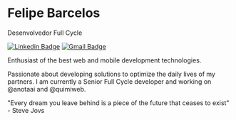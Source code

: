 # Felipe Barcelos

Desenvolvedor Full Cycle

[![Linkedin Badge](https://img.shields.io/badge/-felipebarcelospro-6633cc?style=flat-square&logo=Linkedin&logoColor=white&link=https://www.linkedin.com/in/felipebarcelospro/)](https://www.linkedin.com/in/felipebarcelospro/) 
[![Gmail Badge](https://img.shields.io/badge/-felipebarcelospro@gmail.com-6633cc?style=flat-square&logo=Gmail&logoColor=white&link=mailto:felipebarcelospro@gmail.com)](mailto:felipebarcelospro@gmail.com)

Enthusiast of the best web and mobile development technologies.

Passionate about developing solutions to optimize the daily lives of my partners. I am currently a Senior Full Cycle developer and working on @anotaai and @quimiweb.

"Every dream you leave behind is a piece of the future that ceases to exist" - Steve Jovs
